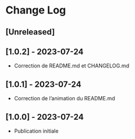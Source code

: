 # Change Log

## [Unreleased]

## [1.0.2] - 2023-07-24

- Correction de README.md et CHANGELOG.md

## [1.0.1] - 2023-07-24

- Correction de l’animation du README.md

## [1.0.0] - 2023-07-24

- Publication initiale
